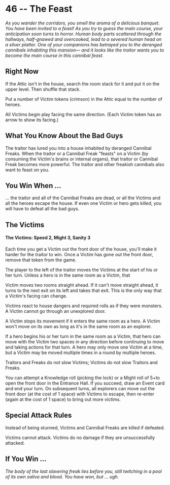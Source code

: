 # 46 -- The Feast

_As you wander the corridors, you smell the aroma of a delicious banquet. You have been invited to a feast! As you try to guess the main course, your anticipation soon turns to horror. Human body parts scattered through the hallways, half-gnawed and overcooked, lead to a severed human head on a silver platter. One of your companions has betrayed you to the deranged cannibals inhabiting this mansion— and it looks like the traitor wants you to become the main course in this cannibal feast._

## Right Now

If the Attic isn't in the house, search the room stack for it and put it on the upper level. Then shuffle that stack.

Put a number of Victim tokens (crimson) in the Attic equal to the number of heroes.

All Victims begin play facing the same direction. (Each Victim token has an arrow to show its facing.)

## What You Know About the Bad Guys

The traitor has lured you into a house inhabited by deranged Cannibal Freaks. When the traitor or a Cannibal Freak "feasts" on a Victim (by consuming the Victim's brains or internal organs), that traitor or Cannibal Freak becomes more powerful. The traitor and other freakish cannibals also want to feast on you.

## You Win When ...

... the traitor and all of the Cannibal Freaks are dead, or all the Victims and all the heroes escape the house. If even one Victim or hero gets killed, you will have to defeat all the bad guys.

## The Victims

#### The Victims: Speed 2, Might 3, Sanity 3

Each time you get a Victim out the front door of the house, you'll make it harder for the traitor to win. Once a Victim has gone out the front door, remove that token from the game.

The player to the left of the traitor moves the Victims at the start of his or her turn. Unless a hero is in the same room as a Victim, that

Victim moves two rooms straight ahead. If it can't move straight ahead, it turns to the next exit on its left and takes that exit. This is the only way that a Victim's facing can change.

Victims react to house dangers and required rolls as if they were monsters. A Victim cannot go through an unexplored door.

A Victim stops its movement if it enters the same room as a hero. A Victim won't move on its own as long as it's in the same room as an explorer.

If a hero begins his or her turn in the same room as a Victim, that hero can move with the Victim two spaces in any direction before continuing to move and taking actions for that turn. A hero may only move one Victim at a time, but a Victim may be moved multiple times in a round by multiple heroes.

Traitors and Freaks do not slow Victims; Victims do not slow Traitors and Freaks.

You can attempt a Knowledge roll (picking the lock) or a Might roll of 5+to open the front door in the Entrance Hall. If you succeed, draw an Event card and end your turn. On subsequent turns, all explorers can move out the front door (at the cost of 1 space) with Victims to escape, then re-enter (again at the cost of 1 space) to bring out more victims.

## Special Attack Rules

Instead of being stunned, Victims and Cannibal Freaks are killed if defeated.

Victims cannot attack. Victims do no damage if they are unsuccessfully attacked.

## If You Win ...

_The body of the last slavering freak lies before you, still twitching in a pool of its own saliva and blood. You have won, but ... ugh._
